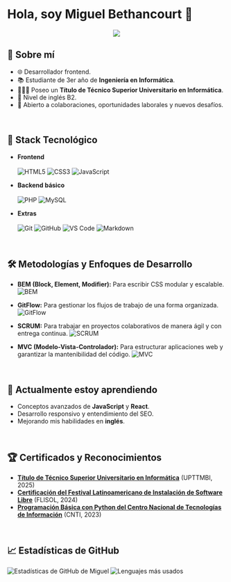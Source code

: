 # Hola, soy Miguel Bethancourt 👋
<p align="center">
  <a href="https://github.com/DenverCoder1/readme-typing-svg">
    <img src="https://readme-typing-svg.herokuapp.com?font=Time+New+Roman&color=cyan&size=25&center=true&vCenter=true&width=600&height=100&lines=Hi!,+I+am+MiguelB-dev;A+Frontend+Developer;And+a+Software+Engineering+Student;">
  </a>
</p>

## 🚀 Sobre mí

- 🌐 Desarrollador frontend.
- 📚 Estudiante de 3er año de **Ingeniería en Informática**.
- 👨🏻‍🎓 Poseo un **Título de Técnico Superior Universitario en Informática**.
- 💬 Nivel de inglés B2.
- 🤝 Abierto a colaboraciones, oportunidades laborales y nuevos desafíos.
<br>

## 🔧 Stack Tecnológico

- **Frontend**<br><br>
![HTML5](https://img.shields.io/badge/HTML5-%23E34F26.svg?style=flat&logo=html5&logoColor=white)
![CSS3](https://img.shields.io/badge/CSS3-%231572B6.svg?style=flat&logo=css3&logoColor=white) 
![JavaScript](https://img.shields.io/badge/JavaScript-%23F7DF1E.svg?style=flat&logo=javascript&logoColor=black)

- **Backend básico**<br><br>
![PHP](https://img.shields.io/badge/PHP-%23777BB4.svg?style=flat&logo=php&logoColor=white) 
![MySQL](https://img.shields.io/badge/MySQL-%234479A1.svg?style=flat&logo=mysql&logoColor=white)

- **Extras**<br><br>
![Git](https://img.shields.io/badge/Git-%23F14C28.svg?style=flat&logo=git&logoColor=white) 
![GitHub](https://img.shields.io/badge/GitHub-%23121011.svg?style=flat&logo=github&logoColor=white)
![VS Code](https://img.shields.io/badge/VS%20Code-%23007ACC.svg?style=flat&logo=visual-studio-code&logoColor=white)
![Markdown](https://img.shields.io/badge/Markdown-%23000000.svg?style=flat&logo=markdown&logoColor=white)
<br>

## 🛠 Metodologías y Enfoques de Desarrollo

- **BEM (Block, Element, Modifier):** Para escribir CSS modular y escalable. ![BEM](https://img.shields.io/badge/BEM-%23E34F26.svg?style=flat&logo=html5&logoColor=white)

- **GitFlow:** Para gestionar los flujos de trabajo de una forma organizada. ![GitFlow](https://img.shields.io/badge/GitFlow-%23F14C28.svg?style=flat&logo=git&logoColor=white)

- **SCRUM:** Para trabajar en proyectos colaborativos de manera ágil y con entrega continua. ![SCRUM](https://img.shields.io/badge/SCRUM-%23FF6F00.svg?style=flat&logo=scrum&logoColor=white)

- **MVC (Modelo-Vista-Controlador):** Para estructurar aplicaciones web y garantizar la mantenibilidad del código. ![MVC](https://img.shields.io/badge/MVC-%23777BB4.svg?style=flat&logo=angular&logoColor=white)
<br>

## 🌱 Actualmente estoy aprendiendo

- Conceptos avanzados de **JavaScript** y **React**.
- Desarrollo responsivo y entendimiento del SEO.
- Mejorando mis habilidades en **inglés**.
<br>

## 🏆 Certificados y Reconocimientos

- **[Título de Técnico Superior Universitario en Informática](https://github.com/MiguelB-Dev/MiguelB-dev/raw/main/Certificados/Certificado%20de%20FLISOL.pdf)** (UPTTMBI, 2025)
- **[Certificación del Festival Latinoamericano de Instalación de Software Libre](https://github.com/MiguelB-Dev/MiguelB-dev/raw/main/Certificados/Certificado%20de%20FLISOL.pdf)** (FLISOL, 2024)
- **[Programación Básica con Python del Centro Nacional de Tecnologías de Información](https://github.com/MiguelB-Dev/MiguelB-dev/raw/main/Certificados/Certificado%20en%20Programaci%C3%B3n%20B%C3%A1sica%20con%20Python%20de%20CNTI.pdf)** (CNTI, 2023)
<br>

## 📈 Estadísticas de GitHub

![Estadísticas de GitHub de Miguel](https://github-readme-stats.vercel.app/api?username=MiguelB-Dev&show_icons=true&theme=radical)
![Lenguajes más usados](https://github-readme-stats.vercel.app/api/top-langs/?username=MiguelB-Dev&layout=compact&theme=radical)
